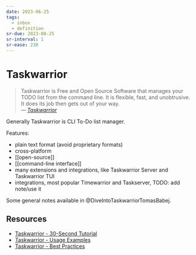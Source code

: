 ```yaml
---
date: 2023-06-25
tags:
  - inbox
  - definition
sr-due: 2023-08-25
sr-interval: 1
sr-ease: 230
---
```


# Taskwarrior

> Taskwarrior is Free and Open Source Software that manages your TODO list from
> the command line. It is flexible, fast, and unobtrusive. It does its job then
> gets out of your way.\
> —&thinsp;<cite>[Taskwarrior](https://taskwarrior.org/)</cite>

Generally Taskwarrior is CLI To-Do list manager.

Features:
- plain text format (avoid proprietary formats)
- cross-platform
- [[open-source]]
- [[command-line interface]]
- many extensions and integrations, like Taskwarrior Server and Taskwarrior TUI
- integrations, most popular Timewarrior and Taskserver, TODO: add note/use it

Some general notes available in @DiveIntoTaskwarriorTomasBabej.

## Resources

- [Taskwarrior - 30-Second Tutorial](https://taskwarrior.org/docs/30second.html)
- [Taskwarrior - Usage Examples](https://taskwarrior.org/docs/examples/)
- [Taskwarrior - Best Practices](https://taskwarrior.org/docs/best-practices/)
